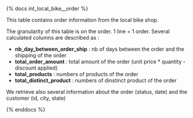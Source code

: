 {% docs int_local_bike__order %}

This table contains order information from the local bike shop.

The granularity of this table is on the order. 1 line = 1 order. 
Several calculated columns are described as :
 - **nb_day_between_order_ship** : nb of days between the order and the shipping of the order
 - **total_order_amount** : total amount of the order (unit price * quantity - discount applied)
 - **total_products** : numbers of products of the order
 - **total_distinct_product** : numbers of dinstinct product of the order

We retrieve also several information about the order (status, date) and the customer (id, city, state)

{% enddocs %}
